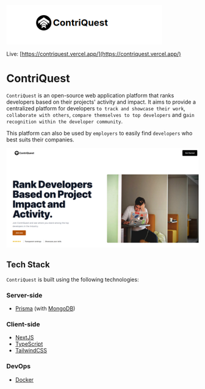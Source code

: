 ![user-form](public/assets/images/logo.png)

<!-- # Project Name: ContriQuest -->

Live: [https://contriquest.vercel.app/](https://contriquest.vercel.app/)

# ContriQuest

`ContriQuest` is an open-source web application platform that ranks developers based on their projects' activity and impact. 
It aims to provide a centralized platform for developers `to track and showcase their work`, `collaborate with others`, `compare themselves to top developers` and g`ain recognition within the developer community`.

This platform can also be used by `employers` to easily find `developers` who best suits their companies.

![user-form](public/assets/images/homepage.png)

## Tech Stack

`ContriQuest` is built using the following technologies:


### Server-side

- [Prisma](https://www.prisma.io/docs/) (with [MongoDB](https://www.mongodb.com/))

### Client-side

- [NextJS](https://nextjs.org/)
- [TypeScript](https://www.typescriptlang.org/docs)
- [TailwindCSS](https://tailwindcss.com/)

### DevOps 
- [Docker](https://www.docker.com/)
